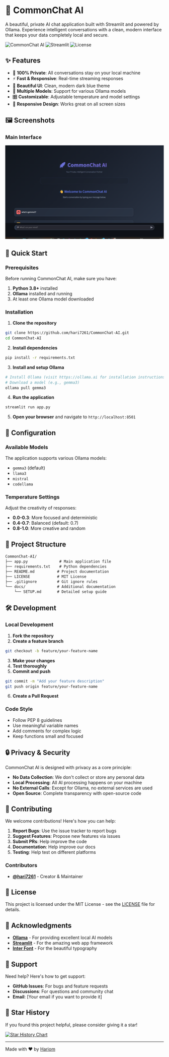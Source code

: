 # 🚀 CommonChat AI

A beautiful, private AI chat application built with Streamlit and powered by Ollama. Experience intelligent conversations with a clean, modern interface that keeps your data completely local and secure.

![CommonChat AI](https://img.shields.io/badge/Python-3.8+-blue.svg)
![Streamlit](https://img.shields.io/badge/Streamlit-1.28+-red.svg)
![License](https://img.shields.io/badge/License-MIT-green.svg)

## ✨ Features

- 🔐 **100% Private**: All conversations stay on your local machine
- ⚡ **Fast & Responsive**: Real-time streaming responses
- 🎨 **Beautiful UI**: Clean, modern dark blue theme
- 🤖 **Multiple Models**: Support for various Ollama models
- 🎛️ **Customizable**: Adjustable temperature and model settings
- 📱 **Responsive Design**: Works great on all screen sizes

## 🖼️ Screenshots

### Main Interface
![CommonChat AI Interface](/image.png)



## 🚀 Quick Start

### Prerequisites

Before running CommonChat AI, make sure you have:

1. **Python 3.8+** installed
2. **Ollama** installed and running
3. At least one Ollama model downloaded

### Installation

1. **Clone the repository**
```bash
git clone https://github.com/hari7261/CommonChat-AI.git
cd CommonChat-AI
```

2. **Install dependencies**
```bash
pip install -r requirements.txt
```

3. **Install and setup Ollama**
```bash
# Install Ollama (visit https://ollama.ai for installation instructions)
# Download a model (e.g., gemma3)
ollama pull gemma3
```

4. **Run the application**
```bash
streamlit run app.py
```

5. **Open your browser** and navigate to `http://localhost:8501`

## 🔧 Configuration

### Available Models

The application supports various Ollama models:
- `gemma3` (default)
- `llama3`
- `mistral`
- `codellama`

### Temperature Settings

Adjust the creativity of responses:
- **0.0-0.3**: More focused and deterministic
- **0.4-0.7**: Balanced (default: 0.7)
- **0.8-1.0**: More creative and random

## 📁 Project Structure

```
CommonChat-AI/
├── app.py              # Main application file
├── requirements.txt    # Python dependencies
├── README.md          # Project documentation
├── LICENSE            # MIT License
├── .gitignore         # Git ignore rules
└── docs/              # Additional documentation
    └── SETUP.md       # Detailed setup guide
```

## 🛠️ Development

### Local Development

1. **Fork the repository**
2. **Create a feature branch**
```bash
git checkout -b feature/your-feature-name
```

3. **Make your changes**
4. **Test thoroughly**
5. **Commit and push**
```bash
git commit -m "Add your feature description"
git push origin feature/your-feature-name
```

6. **Create a Pull Request**

### Code Style

- Follow PEP 8 guidelines
- Use meaningful variable names
- Add comments for complex logic
- Keep functions small and focused

## 🔒 Privacy & Security

CommonChat AI is designed with privacy as a core principle:

- **No Data Collection**: We don't collect or store any personal data
- **Local Processing**: All AI processing happens on your machine
- **No External Calls**: Except for Ollama, no external services are used
- **Open Source**: Complete transparency with open-source code

## 🤝 Contributing

We welcome contributions! Here's how you can help:

1. **Report Bugs**: Use the issue tracker to report bugs
2. **Suggest Features**: Propose new features via issues
3. **Submit PRs**: Help improve the code
4. **Documentation**: Help improve our docs
5. **Testing**: Help test on different platforms

### Contributors

- **[@hari7261](https://github.com/hari7261)** - Creator & Maintainer

## 📝 License

This project is licensed under the MIT License - see the [LICENSE](LICENSE) file for details.

## 🙏 Acknowledgments

- **[Ollama](https://ollama.ai)** - For providing excellent local AI models
- **[Streamlit](https://streamlit.io)** - For the amazing web app framework
- **[Inter Font](https://fonts.google.com/specimen/Inter)** - For the beautiful typography

## 📧 Support

Need help? Here's how to get support:

- **GitHub Issues**: For bugs and feature requests
- **Discussions**: For questions and community chat
- **Email**: [Your email if you want to provide it]

## 🌟 Star History

If you found this project helpful, please consider giving it a star!

[![Star History Chart](https://api.star-history.com/svg?repos=hari7261/CommonChat-AI&type=Date)](https://star-history.com/#hari7261/CommonChat-AI&Date)

---

Made with ❤️ by [Hariom](https://github.com/hari7261)
